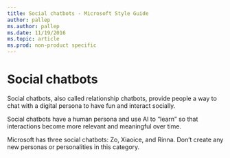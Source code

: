 ```yaml
---
title: Social chatbots - Microsoft Style Guide
author: pallep
ms.author: pallep
ms.date: 11/19/2016
ms.topic: article
ms.prod: non-product specific
---
```


# Social chatbots

Social chatbots, also called relationship chatbots, provide people a way to chat with a digital persona to have fun and interact socially. 

Social chatbots have a human persona and use AI to “learn” so that interactions become more relevant and meaningful over time. 

Microsoft has three social chatbots: Zo, Xiaoice, and Rinna. Don’t create any new personas or personalities in this category. 
